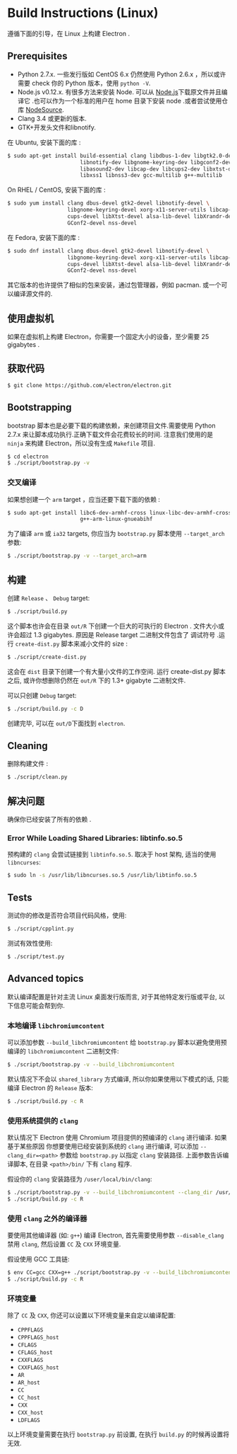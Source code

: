 # Build Instructions (Linux)

遵循下面的引导，在 Linux 上构建 Electron .

## Prerequisites

* Python 2.7.x. 一些发行版如 CentOS 6.x 仍然使用 Python 2.6.x ，所以或许需要 check 你的 Python 版本，使用 `python -V`.
* Node.js v0.12.x. 有很多方法来安装 Node. 可以从 [Node.js](http://nodejs.org)下载原文件并且编译它 .也可以作为一个标准的用户在 home 目录下安装 node .或者尝试使用仓库 [NodeSource](https://nodesource.com/blog/nodejs-v012-iojs-and-the-nodesource-linux-repositories).
* Clang 3.4 或更新的版本.
* GTK+开发头文件和libnotify.

在 Ubuntu, 安装下面的库 :

```bash
$ sudo apt-get install build-essential clang libdbus-1-dev libgtk2.0-dev \
                       libnotify-dev libgnome-keyring-dev libgconf2-dev \
                       libasound2-dev libcap-dev libcups2-dev libxtst-dev \
                       libxss1 libnss3-dev gcc-multilib g++-multilib
```

On RHEL / CentOS, 安装下面的库 :

```bash
$ sudo yum install clang dbus-devel gtk2-devel libnotify-devel \
                   libgnome-keyring-devel xorg-x11-server-utils libcap-devel \
                   cups-devel libXtst-devel alsa-lib-devel libXrandr-devel \
                   GConf2-devel nss-devel
```

在 Fedora, 安装下面的库 :

```bash
$ sudo dnf install clang dbus-devel gtk2-devel libnotify-devel \
                   libgnome-keyring-devel xorg-x11-server-utils libcap-devel \
                   cups-devel libXtst-devel alsa-lib-devel libXrandr-devel \
                   GConf2-devel nss-devel
```

其它版本的也许提供了相似的包来安装，通过包管理器，例如 pacman.
或一个可以编译源文件的.

## 使用虚拟机  

如果在虚拟机上构建 Electron，你需要一个固定大小的设备，至少需要 25 gigabytes .

## 获取代码

```bash
$ git clone https://github.com/electron/electron.git
```

## Bootstrapping

bootstrap 脚本也是必要下载的构建依赖，来创建项目文件.需要使用 Python 2.7.x 来让脚本成功执行.正确下载文件会花费较长的时间.
注意我们使用的是 `ninja` 来构建 Electron，所以没有生成 `Makefile` 项目.

```bash
$ cd electron
$ ./script/bootstrap.py -v
```

### 交叉编译

如果想创建一个 `arm` target ，应当还要下载下面的依赖 :

```bash
$ sudo apt-get install libc6-dev-armhf-cross linux-libc-dev-armhf-cross \
                       g++-arm-linux-gnueabihf
```

为了编译 `arm` 或 `ia32` targets, 你应当为 `bootstrap.py` 脚本使用
`--target_arch` 参数:

```bash
$ ./script/bootstrap.py -v --target_arch=arm
```

## 构建

创建 `Release` 、 `Debug` target:

```bash
$ ./script/build.py
```

这个脚本也许会在目录 `out/R` 下创建一个巨大的可执行的 Electron . 文件大小或许会超过 1.3 gigabytes. 原因是 Release target 二进制文件包含了 调试符号 .运行 `create-dist.py` 脚本来减小文件的 size :

```bash
$ ./script/create-dist.py
```
这会在 `dist` 目录下创建一个有大量小文件的工作空间. 运行 create-dist.py 脚本之后, 或许你想删除仍然在 `out/R` 下的 1.3+ gigabyte 二进制文件.

可以只创建 `Debug` target:

```bash
$ ./script/build.py -c D
```

创建完毕, 可以在 `out/D`下面找到 `electron`.

## Cleaning

删除构建文件 :

```bash
$ ./script/clean.py
```

## 解决问题

确保你已经安装了所有的依赖 .

### Error While Loading Shared Libraries: libtinfo.so.5

预构建的 `clang` 会尝试链接到 `libtinfo.so.5`. 取决于  host 架构, 适当的使用 `libncurses`:

```bash
$ sudo ln -s /usr/lib/libncurses.so.5 /usr/lib/libtinfo.so.5
```

## Tests

测试你的修改是否符合项目代码风格，使用:

```bash
$ ./script/cpplint.py
```

测试有效性使用:

```bash
$ ./script/test.py
```

## Advanced topics

默认编译配置是针对主流 Linux 桌面发行版而言, 对于其他特定发行版或平台, 以下信息可能会帮到你.

### 本地编译 `libchromiumcontent`

可以添加参数 `--build_libchromiumcontent` 给 `bootstrap.py` 脚本以避免使用预编译的
`libchromiumcontent` 二进制文件:

```bash
$ ./script/bootstrap.py -v --build_libchromiumcontent
```

默认情况下不会以 `shared_library` 方式编译, 所以你如果使用以下模式的话, 只能编译 Electron
的 `Release` 版本:

```bash
$ ./script/build.py -c R
```

### 使用系统提供的 `clang`

默认情况下 Electron 使用 Chromium 项目提供的预编译的 `clang` 进行编译. 如果基于某些原因
你想要使用已经安装到系统的 `clang` 进行编译, 可以添加 `--clang_dir=<path>` 参数给
`bootstrap.py` 以指定 `clang` 安装路径. 上面参数告诉编译脚本, 在目录 `<path>/bin/` 下有
 `clang` 程序.

假设你的 `clang` 安装路径为 `/user/local/bin/clang`:

```bash
$ ./script/bootstrap.py -v --build_libchromiumcontent --clang_dir /usr/local
$ ./script/build.py -c R
```

### 使用 `clang` 之外的编译器

要使用其他编译器 (如: `g++`) 编译 Electron, 首先需要使用参数 `--disable_clang` 禁用 `clang`,
然后设置 `CC` 及 `CXX` 环境变量.

假设使用 GCC 工具链:

```bash
$ env CC=gcc CXX=g++ ./script/bootstrap.py -v --build_libchromiumcontent --disable_clang
$ ./script/build.py -c R
```

### 环境变量

除了 `CC` 及 `CXX`, 你还可以设置以下环境变量来自定以编译配置:

* `CPPFLAGS`
* `CPPFLAGS_host`
* `CFLAGS`
* `CFLAGS_host`
* `CXXFLAGS`
* `CXXFLAGS_host`
* `AR`
* `AR_host`
* `CC`
* `CC_host`
* `CXX`
* `CXX_host`
* `LDFLAGS`

以上环境变量需要在执行 `bootstrap.py` 前设置, 在执行 `build.py` 的时候再设置将无效.
